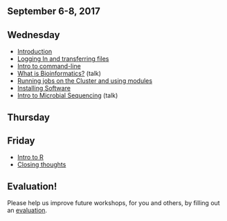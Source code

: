 ## September 6-8, 2017

Wednesday
----------
* [Introduction](wednesday/Introduction.pdf)
* [Logging In and transferring files](wednesday/logging-in)
* [Intro to command-line](wednesday/command-line-intro)
* [What is Bioinformatics?](wednesday/What_is_Bioinformatics.pdf) (talk)
* [Running jobs on the Cluster and using modules](wednesday/cluster)
* [Installing Software](wednesday/installing_software)
* [Intro to Microbial Sequencing](wednesday/) (talk)


Thursday
----------


Friday
----------

* [Intro to R](friday/Intro2R.md)
* [Closing thoughts](friday/Closing_Thoughts.pdf)

Evaluation!
----------

Please help us improve future workshops, for you and others, by filling out an [evaluation]().
